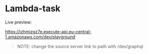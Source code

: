 # Lambda-task
Live preview:

https://izhmizgz7e.execute-api.eu-central-1.amazonaws.com/dev/playground

> NOTE: change the source server link to path with /dev/graphql